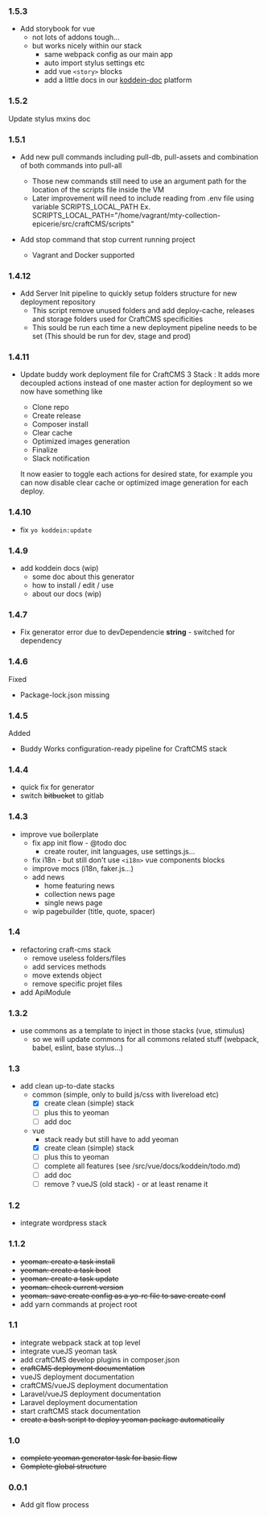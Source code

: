 ### 1.5.3

- Add storybook for vue
  - not lots of addons tough...
  - but works nicely within our stack
    - same webpack config as our main app
    - auto import stylus settings etc
    - add vue `<story>` blocks
    - add a little docs in our [koddein-doc](https://koddein-doc.dev.kffein.work) platform

### 1.5.2

Update stylus mxins doc

### 1.5.1

- Add new pull commands including pull-db, pull-assets and combination of both commands into pull-all
  - Those new commands still need to use an argument path for the location of the scripts file inside the VM
  - Later improvement will need to include reading from .env file using variable SCRIPTS_LOCAL_PATH
  Ex. SCRIPTS_LOCAL_PATH="/home/vagrant/mty-collection-epicerie/src/craftCMS/scripts"

- Add stop command that stop current running project
  - Vagrant and Docker supported

### 1.4.12

- Add Server Init pipeline to quickly setup folders structure for new deployment repository
  - This script remove unused folders and add deploy-cache, releases and storage folders used for CraftCMS specificities
  - This sould be run each time a new deployment pipeline needs to be set (This should be run for dev, stage and prod)


### 1.4.11

- Update buddy work deployment file for CraftCMS 3 Stack : It adds more decoupled actions instead of one master action 
for deployment so we now have something like
  - Clone repo
  - Create release
  - Composer install
  - Clear cache
  - Optimized images generation
  - Finalize
  - Slack notification

  It now easier to toggle each actions for desired state, for example you can now disable clear cache or optimized image generation for each deploy.

### 1.4.10

- fix `yo koddein:update`

### 1.4.9

- add koddein docs (wip)
  - some doc about this generator
  - how to install / edit / use
  - about our docs (wip)

### 1.4.7

- Fix generator error due to devDependencie **string** - switched for dependency

### 1.4.6

Fixed

- Package-lock.json missing

### 1.4.5

Added

- Buddy Works configuration-ready pipeline for CraftCMS stack

### 1.4.4

- quick fix for generator
- switch ~~bitbucket~~ to gitlab

### 1.4.3

* improve vue boilerplate
  - fix app init flow - @todo doc
    - create router, init languages, use settings.js...
  - fix i18n - but still don't use `<i18n>` vue components blocks
  - improve mocs (i18n, faker.js...)
  - add news
    - home featuring news
    - collection news page
    - single news page
  - wip pagebuilder (title, quote, spacer)

### 1.4

* refactoring craft-cms stack
  - remove useless folders/files
  - add services methods
  - move extends object
  - remove specific projet files
* add ApiModule

### 1.3.2

* use commons as a template to inject in those stacks (vue, stimulus)
  - so we will update commons for all commons related stuff (webpack, babel, eslint, base stylus...)

### 1.3

* add clean up-to-date stacks
  + common (simple, only to build js/css with livereload etc)
    - [x] create clean (simple) stack
    - [ ] plus this to yeoman
    - [ ] add doc
  + vue
    - stack ready but still have to add yeoman
    - [x] create clean (simple) stack
    - [ ] plus this to yeoman
    - [ ] complete all features (see /src/vue/docs/koddein/todo.md)
    - [ ] add doc
    - [ ] remove ? vueJS (old stack) - or at least rename it

### 1.2

* integrate wordpress stack

### 1.1.2

* ~~yeoman: create a task install~~
* ~~yeoman: create a task boot~~
* ~~yeoman: create a task update~~
* ~~yeoman: check current version~~
* ~~yeoman: save create config as a yo-rc file to save create conf~~
* add yarn commands at project root

### 1.1

* integrate webpack stack at top level
* integrate vueJS yeoman task
* add craftCMS develop plugins in composer.json
* ~~craftCMS deployment documentation~~
* vueJS deployment documentation
* craftCMS/vueJS deployment documentation
* Laravel/vueJS deployment documentation
* Laravel deployment documentation
* start craftCMS stack documentation
* ~~create a bash script to deploy yeoman package automatically~~

### 1.0

* ~~complete yeoman generator task for basic flow~~
* ~~Complete global structure~~

### 0.0.1

- Add git flow process
